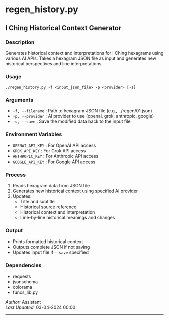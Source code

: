 # regen_history.py

## I Ching Historical Context Generator

### Description
Generates historical context and interpretations for I Ching hexagrams using various AI APIs. Takes a hexagram JSON file as input and generates new historical perspectives and line interpretations.

### Usage
```shell
./regen_history.py -f <input_json_file> -p <provider> [-s]
```

### Arguments
- `-f, --filename` : Path to hexagram JSON file (e.g., ../regen/01.json)
- `-p, --provider` : AI provider to use (openai, grok, anthropic, google)
- `-s, --save`     : Save the modified data back to the input file

### Environment Variables
- `OPENAI_API_KEY`  : For OpenAI API access
- `GROK_API_KEY`    : For Grok API access
- `ANTHROPIC_KEY`   : For Anthropic API access
- `GOOGLE_API_KEY`  : For Google API access

### Process
1. Reads hexagram data from JSON file
2. Generates new historical context using specified AI provider
3. Updates:
   - Title and subtitle
   - Historical source reference
   - Historical context and interpretation
   - Line-by-line historical meanings and changes

### Output
- Prints formatted historical context
- Outputs complete JSON if not saving
- Updates input file if `--save` specified

### Dependencies
- requests
- jsonschema
- colorama
- funcs_lib.py

*Author:* Assistant  
*Last Updated:* 03-04-2024 00:00

---

